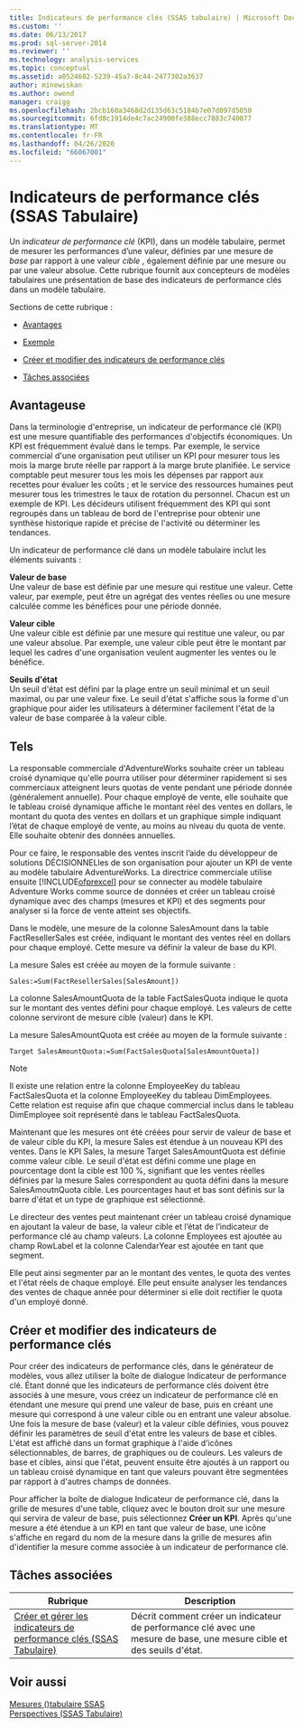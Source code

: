 ```yaml
---
title: Indicateurs de performance clés (SSAS tabulaire) | Microsoft Docs
ms.custom: ''
ms.date: 06/13/2017
ms.prod: sql-server-2014
ms.reviewer: ''
ms.technology: analysis-services
ms.topic: conceptual
ms.assetid: a0524602-5239-45a7-8c44-2477302a3637
author: minewiskan
ms.author: owend
manager: craigg
ms.openlocfilehash: 2bcb160a3468d2d135d63c5184b7e07d097d5050
ms.sourcegitcommit: 6fd8c1914de4c7ac24900fe388ecc7883c740077
ms.translationtype: MT
ms.contentlocale: fr-FR
ms.lasthandoff: 04/26/2020
ms.locfileid: "66067001"
---
```

# <a name="kpis-ssas-tabular"></a>Indicateurs de performance clés (SSAS Tabulaire)
  Un *indicateur de performance clé* (KPI), dans un modèle tabulaire, permet de mesurer les performances d’une valeur, définies par une mesure de *base* par rapport à une valeur *cible* , également définie par une mesure ou par une valeur absolue. Cette rubrique fournit aux concepteurs de modèles tabulaires une présentation de base des indicateurs de performance clés dans un modèle tabulaire.  
  
 Sections de cette rubrique :  
  
-   [Avantages](#bkmk_benefits)  
  
-   [Exemple](#bkmk_example)  
  
-   [Créer et modifier des indicateurs de performance clés](#bkmk_create)  
  
-   [Tâches associées](#bkmk_related_tasks)  
  
##  <a name="benefits"></a><a name="bkmk_benefits"></a>Avantageuse  
 Dans la terminologie d'entreprise, un indicateur de performance clé (KPI) est une mesure quantifiable des performances d'objectifs économiques. Un KPI est fréquemment évalué dans le temps. Par exemple, le service commercial d'une organisation peut utiliser un KPI pour mesurer tous les mois la marge brute réelle par rapport à la marge brute planifiée. Le service comptable peut mesurer tous les mois les dépenses par rapport aux recettes pour évaluer les coûts ; et le service des ressources humaines peut mesurer tous les trimestres le taux de rotation du personnel. Chacun est un exemple de KPI. Les décideurs utilisent fréquemment des KPI qui sont regroupés dans un tableau de bord de l'entreprise pour obtenir une synthèse historique rapide et précise de l'activité ou déterminer les tendances.  
  
 Un indicateur de performance clé dans un modèle tabulaire inclut les éléments suivants :  
  
 **Valeur de base**  
 Une valeur de base est définie par une mesure qui restitue une valeur. Cette valeur, par exemple, peut être un agrégat des ventes réelles ou une mesure calculée comme les bénéfices pour une période donnée.  
  
 **Valeur cible**  
 Une valeur cible est définie par une mesure qui restitue une valeur, ou par une valeur absolue. Par exemple, une valeur cible peut être le montant par lequel les cadres d'une organisation veulent augmenter les ventes ou le bénéfice.  
  
 **Seuils d'état**  
 Un seuil d'état est défini par la plage entre un seuil minimal et un seuil maximal, ou par une valeur fixe. Le seuil d'état s'affiche sous la forme d'un graphique pour aider les utilisateurs à déterminer facilement l'état de la valeur de base comparée à la valeur cible.  
  
##  <a name="example"></a><a name="bkmk_example"></a>Tels  
 La responsable commerciale d'AdventureWorks souhaite créer un tableau croisé dynamique qu'elle pourra utiliser pour déterminer rapidement si ses commerciaux atteignent leurs quotas de vente pendant une période donnée (généralement annuelle). Pour chaque employé de vente, elle souhaite que le tableau croisé dynamique affiche le montant réel des ventes en dollars, le montant du quota des ventes en dollars et un graphique simple indiquant l’état de chaque employé de vente, au moins au niveau du quota de vente. Elle souhaite obtenir des données annuelles.  
  
 Pour ce faire, le responsable des ventes inscrit l’aide du développeur de solutions DÉCISIONNELles de son organisation pour ajouter un KPI de vente au modèle tabulaire AdventureWorks. La directrice commerciale utilise ensuite [!INCLUDE[ofprexcel](../../includes/ofprexcel-md.md)] pour se connecter au modèle tabulaire Adventure Works comme source de données et créer un tableau croisé dynamique avec des champs (mesures et KPI) et des segments pour analyser si la force de vente atteint ses objectifs.  
  
 Dans le modèle, une mesure de la colonne SalesAmount dans la table FactResellerSales est créée, indiquant le montant des ventes réel en dollars pour chaque employé. Cette mesure va définir la valeur de base du KPI.  
  
 La mesure Sales est créée au moyen de la formule suivante :  
  
```  
Sales:=Sum(FactResellerSales[SalesAmount])  
```  
  
 La colonne SalesAmountQuota de la table FactSalesQuota indique le quota sur le montant des ventes défini pour chaque employé. Les valeurs de cette colonne serviront de mesure cible (valeur) dans le KPI.  
  
 La mesure SalesAmountQuota est créée au moyen de la formule suivante :  
  
```  
Target SalesAmountQuota:=Sum(FactSalesQuota[SalesAmountQuota])  
```  
  
> [!NOTE]  
>  Il existe une relation entre la colonne EmployeeKey du tableau FactSalesQuota et la colonne EmployeeKey du tableau DimEmployees. Cette relation est requise afin que chaque commercial inclus dans le tableau DimEmployee soit représenté dans le tableau FactSalesQuota.  
  
 Maintenant que les mesures ont été créées pour servir de valeur de base et de valeur cible du KPI, la mesure Sales est étendue à un nouveau KPI des ventes. Dans le KPI Sales, la mesure Target SalesAmountQuota est définie comme valeur cible. Le seuil d'état est défini comme une plage en pourcentage dont la cible est 100 %, signifiant que les ventes réelles définies par la mesure Sales correspondent au quota défini dans la mesure SalesAmoutnQuota cible. Les pourcentages haut et bas sont définis sur la barre d'état et un type de graphique est sélectionné.  
  
 Le directeur des ventes peut maintenant créer un tableau croisé dynamique en ajoutant la valeur de base, la valeur cible et l’état de l’indicateur de performance clé au champ valeurs. La colonne Employees est ajoutée au champ RowLabel et la colonne CalendarYear est ajoutée en tant que segment.  
  
 Elle peut ainsi segmenter par an le montant des ventes, le quota des ventes et l'état réels de chaque employé. Elle peut ensuite analyser les tendances des ventes de chaque année pour déterminer si elle doit rectifier le quota d'un employé donné.  
  
##  <a name="create-and-edit-kpis"></a><a name="bkmk_create"></a>Créer et modifier des indicateurs de performance clés  
 Pour créer des indicateurs de performance clés, dans le générateur de modèles, vous allez utiliser la boîte de dialogue Indicateur de performance clé. Étant donné que les indicateurs de performance clés doivent être associés à une mesure, vous créez un indicateur de performance clé en étendant une mesure qui prend une valeur de base, puis en créant une mesure qui correspond à une valeur cible ou en entrant une valeur absolue. Une fois la mesure de base (valeur) et la valeur cible définies, vous pouvez définir les paramètres de seuil d'état entre les valeurs de base et cibles. L'état est affiché dans un format graphique à l'aide d'icônes sélectionnables, de barres, de graphiques ou de couleurs. Les valeurs de base et cibles, ainsi que l'état, peuvent ensuite être ajoutés à un rapport ou un tableau croisé dynamique en tant que valeurs pouvant être segmentées par rapport à d'autres champs de données.  
  
 Pour afficher la boîte de dialogue Indicateur de performance clé, dans la grille de mesures d'une table, cliquez avec le bouton droit sur une mesure qui servira de valeur de base, puis sélectionnez **Créer un KPI**. Après qu'une mesure a été étendue à un KPI en tant que valeur de base, une icône s'affiche en regard du nom de la mesure dans la grille de mesures afin d'identifier la mesure comme associée à un indicateur de performance clé.  
  
##  <a name="related-tasks"></a><a name="bkmk_related_tasks"></a> Tâches associées  
  
|Rubrique|Description|  
|-----------|-----------------|  
|[Créer et gérer les indicateurs de performance clés &#40;SSAS Tabulaire&#41;](kpis-ssas-tabular.md)|Décrit comment créer un indicateur de performance clé avec une mesure de base, une mesure cible et des seuils d'état.|  
  
## <a name="see-also"></a>Voir aussi  
 [Mesures &#40;&#41;tabulaire SSAS](measures-ssas-tabular.md)   
 [Perspectives &#40;SSAS Tabulaire&#41;](perspectives-ssas-tabular.md)  
  
  

